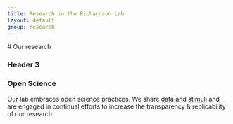 ```yaml
---
title: Research in the Richardson Lab
layout: default
group: research
---
```



<div class="row">
# Our research
</div>

### Header 3

### Open Science
Our lab embraces open science practices. We share [data](https://openneuro.org/datasets/ds000228) and [stimuli](osf.io/spqgc) and are engaged in continual efforts to increase the transparency & replicability of our research.
